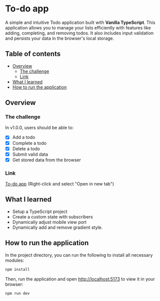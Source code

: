 # To-do app

A simple and intuitive Todo application built with **Vanilla TypeScript**. This application allows you to manage your lists efficiently with features like adding, completing, and removing todos. It also includes input validation and persists your data in the browser's local storage.

## Table of contents

- [Overview](#overview)
  - [The challenge](#the-challenge)
  - [Link](#link)
- [What I learned](#what-i-learned)
- [How to run the application](#how-to-run-the-application)

## Overview

### The challenge

In v1.0.0, users should be able to:

- [x] Add a todo
- [x] Complete a todo
- [x] Delete a todo
- [x] Submit valid data
- [x] Get stored data from the browser

### Link

[To-do app](https://nicopuegher.github.io/ts-lab/to-do/) (Right-click and select "Open in new tab")

## What I learned

- Setup a TypeScript project
- Create a custom state with subscribers
- Dynamically adjust mobile view port
- Dynamically add and remove gradient style.

## How to run the application

In the project directory, you can run the following to install all necessary modules:

```bash
npm install
```

Then, run the application and open [http://localhost:5173](http://localhost:5173) to view it in your browser:

```bash
npm run dev
```
